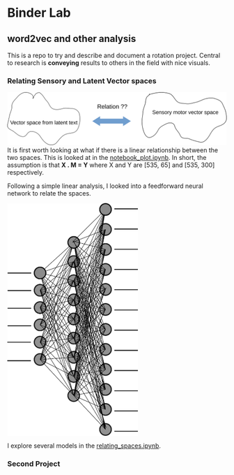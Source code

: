 # Binder Lab
## word2vec and other analysis

This is a repo to try and describe and document a rotation project. Central to research is **conveying** results to others in the field with nice visuals.
### Relating Sensory and Latent Vector spaces
![Image of spaces](data/vec_drawing.png)
 It is first worth looking at what if there is a linear relationship between the two spaces. This is looked at in the [notebook_plot.ipynb](notebook_plot.ipynb). In short, the assumption is that **X . M = Y** where X and Y are [535, 65] and [535, 300] respectively.

 Following a simple linear analysis, I looked into a feedforward neural network to relate the spaces.

 <img src="data/nn.png" width="300" align="middle">



I explore several models in the [relating_spaces.ipynb](relating_spaces.ipynb).

### Second Project
